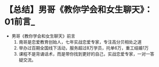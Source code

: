 # 【总结】男哥《教你学会和女生聊天》：01前言_

-   男哥《教你学会和女生聊天》前言
    1.  南哥是恋爱教育创始人，七年实战恋爱专家，专注高分贝相处之道
    2.  举办过百期全国线下活动，服务超过8万学员，托单6万，重工结婚1万
    3.  课程不是背诵话术，而是带你找到更好的自己，实战恋爱专家，一对一答疑交流。